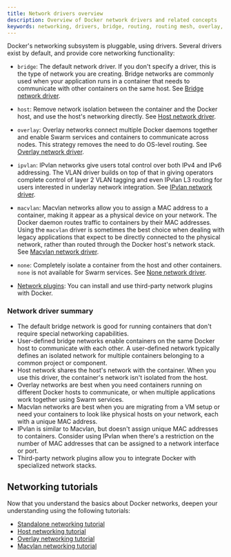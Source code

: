```yaml
---
title: Network drivers overview
description: Overview of Docker network drivers and related concepts
keywords: networking, drivers, bridge, routing, routing mesh, overlay, ports
---
```


Docker's networking subsystem is pluggable, using drivers. Several drivers
exist by default, and provide core networking functionality:

- `bridge`: The default network driver. If you don't specify a driver, this is
  the type of network you are creating. Bridge networks are commonly used when
  your application runs in a container that needs to communicate with other
  containers on the same host.
  See [Bridge network driver](bridge.md).

- `host`: Remove network isolation between the container and the Docker host,
  and use the host's networking directly.
  See [Host network driver](host.md).

- `overlay`: Overlay networks connect multiple Docker daemons together and
  enable Swarm services and containers to communicate across nodes. This
  strategy removes the need to do OS-level routing.
  See [Overlay network driver](overlay.md).

- `ipvlan`: IPvlan networks give users total control over both IPv4 and IPv6
  addressing. The VLAN driver builds on top of that in giving operators complete
  control of layer 2 VLAN tagging and even IPvlan L3 routing for users
  interested in underlay network integration.
  See [IPvlan network driver](ipvlan.md).

- `macvlan`: Macvlan networks allow you to assign a MAC address to a container,
  making it appear as a physical device on your network. The Docker daemon
  routes traffic to containers by their MAC addresses. Using the `macvlan`
  driver is sometimes the best choice when dealing with legacy applications that
  expect to be directly connected to the physical network, rather than routed
  through the Docker host's network stack.
  See [Macvlan network driver](macvlan.md).

- `none`: Completely isolate a container from the host and other containers.
  `none` is not available for Swarm services.
  See [None network driver](none.md).

- [Network plugins](/engine/extend/plugins_services/): You can install and use
  third-party network plugins with Docker.

### Network driver summary

- The default bridge network is good for running containers that don't require
  special networking capabilities.
- User-defined bridge networks enable containers on the same Docker host to
  communicate with each other. A user-defined network typically defines an
  isolated network for multiple containers belonging to a common project or
  component.
- Host network shares the host's network with the container. When you use this
  driver, the container's network isn't isolated from the host.
- Overlay networks are best when you need containers running on different
  Docker hosts to communicate, or when multiple applications work together
  using Swarm services.
- Macvlan networks are best when you are migrating from a VM setup or need your
  containers to look like physical hosts on your network, each with a unique
  MAC address.
- IPvlan is similar to Macvlan, but doesn't assign unique MAC addresses to
  containers. Consider using IPvlan when there's a restriction on the number of
  MAC addresses that can be assigned to a network interface or port.
- Third-party network plugins allow you to integrate Docker with specialized
  network stacks.

## Networking tutorials

Now that you understand the basics about Docker networks, deepen your
understanding using the following tutorials:

- [Standalone networking tutorial](../network-tutorial-standalone.md)
- [Host networking tutorial](../network-tutorial-host.md)
- [Overlay networking tutorial](../network-tutorial-overlay.md)
- [Macvlan networking tutorial](../network-tutorial-macvlan.md)
